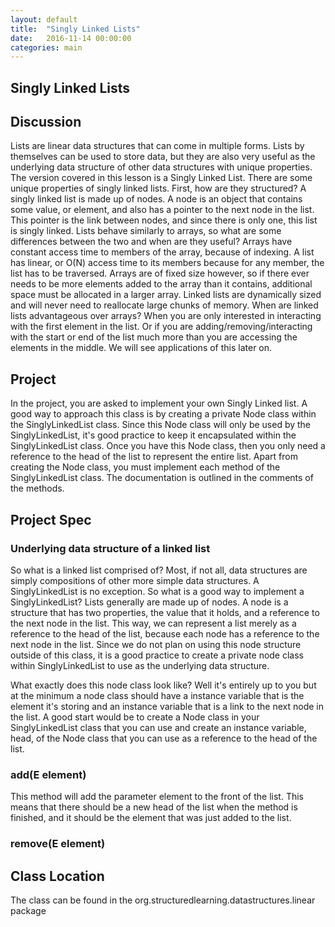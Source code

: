 ```yaml
---
layout: default
title:  "Singly Linked Lists"
date:   2016-11-14 00:00:00
categories: main
---
```


## Singly Linked Lists

## Discussion
Lists are linear data structures that can come in multiple forms. Lists by themselves can be used to store data, but they are also very useful as the underlying data structure of other data structures with unique properties.
The version covered in this lesson is a Singly Linked List. There are some unique properties of singly linked lists. First, how are they structured? A singly linked list is made up of nodes. A node is an object that contains some value, or element, and also has a pointer to the next node in the list. This pointer is the link between nodes, and since there is only one, this list is singly linked.
Lists behave similarly to arrays, so what are some differences between the two and when are they useful? Arrays have constant access time to members of the array, because of indexing. A list has linear, or O(N) access time to its members because for any member, the list has to be traversed. Arrays are of fixed size however, so if there ever needs to be more elements added to the array than it contains, additional space must be allocated in a larger array. Linked lists are dynamically sized and will never need to reallocate large chunks of memory.
When are linked lists advantageous over arrays? When you are only interested in interacting with the first element in the list. Or if you are adding/removing/interacting with the start or end of the list much more than you are accessing the elements in the middle. We will see applications of this later on.

## Project
In the project, you are asked to implement your own Singly Linked list. A good way to approach this class is by creating a private Node class within the SinglyLinkedList class. Since this Node class will only be used by the SinglyLinkedList, it's good practice to keep it encapsulated within the SinglyLinkedList class. Once you have this Node class, then you only need a reference to the head of the list to represent the entire list.
Apart from creating the Node class, you must implement each method of the SinglyLinkedList class. The documentation is outlined in the comments of the methods.

## Project Spec
### Underlying data structure of a linked list
So what is a linked list comprised of? Most, if not all, data structures are simply compositions of other more simple data structures. A SinglyLinkedList is no exception. So what is a good way to implement a SinglyLinkedList? Lists generally are made up of nodes. A node is a structure that has two properties, the value that it holds, and a reference to the next node in the list. This way, we can represent a list merely as a reference to the head of the list, because each node has a reference to the next node in the list. Since we do not plan on using this node structure outside of this class, it is a good practice to create a private node class within SinglyLinkedList to use as the underlying data structure.

What exactly does this node class look like? Well it's entirely up to you but at the minimum a node class should have a instance variable that is the element it's storing and an instance variable that is a link to the next node in the list. A good start would be to create a Node class in your SinglyLinkedList class that you can use and create an instance variable, head, of the Node class that you can use as a reference to the head of the list.

### add(E element)
This method will add the parameter element to the front of the list. This means that there should be a new head of the list when the method is finished, and it should be the element that was just added to the list.

### remove(E element)


## Class Location
The class can be found in the org.structuredlearning.datastructures.linear package
